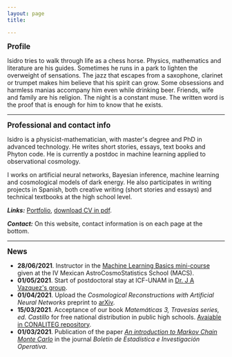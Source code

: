 ```yaml
---
layout: page
title: 

---
```


<span style="font-size:larger;">**Profile**</span>

Isidro tries to walk through life as a chess horse. Physics, mathematics and literature are his guides. Sometimes he runs in a park to lighten the overweight of sensations. The jazz that escapes from a saxophone, clarinet or trumpet makes him believe that his spirit can grow. Some obsessions and harmless manias accompany him even while drinking beer. Friends, wife and family are his religion. The night is a constant muse. The written word is the proof that is enough for him to know that he exists.

-------------------------------------------------------------
<span style="font-size:larger;">**Professional and contact info**</span>

Isidro is a physicist-mathematician, with master's degree and PhD in advanced technology. He writes short stories, essays, text books and Phyton code. He is currently a postdoc in machine learning applied to observational cosmology.

I works on artificial neural networks, Bayesian inference, machine learning and cosmological models of dark energy. He also participates in writing projects in Spanish, both creative writing (short stories and essays) and technical textbooks at the high school level.

***Links:*** [Portfolio](portfolio.md), [download CV in pdf](https://www.dropbox.com/s/jwozqjhoijk8aq0/CV_eng.pdf?dl=0).

***Contact:*** On this website, contact information is on each page at the bottom.

--------

<span style="font-size:larger;">**News**</span>

- **28/06/2021**. Instructor in the [Machine Learning Basics mini-course](https://github.com/igomezv/MACS_2021_ML_basics_neural_networks) given at the IV Mexican AstroCosmoStatistics School (MACS).
- **01/05/2021**. Start of postdoctoral stay at ICF-UNAM in [Dr. J A Vazquez's group](https://www.fis.unam.mx/~javazquez/index.html).
- **01/04/2021**. Upload the *Cosmological Reconstructions with Artificial Neural Networks* preprint to [arXiv](https://arxiv.org/abs/2104.00595).
- **15/03/2021**. Acceptance of our book *Matemáticas 3, Travesías series, ed. Castillo* for free national distribution in public high schools. [Avaiable in CONALITEG repository](https://secundaria.conaliteg.gob.mx/seleccion/content/common/detaLibro/detalleLibro.jsf?idLibro=697). 
- **01/03/2021**. Publication of the paper [*An introduction to Markov Chain Monte Carlo*](https://www.researchgate.net/publication/350485874_An_introduction_to_Markov_Chain_Monte_Carlo) in the journal *Boletín de Estadística e Investigación Operativa*. 